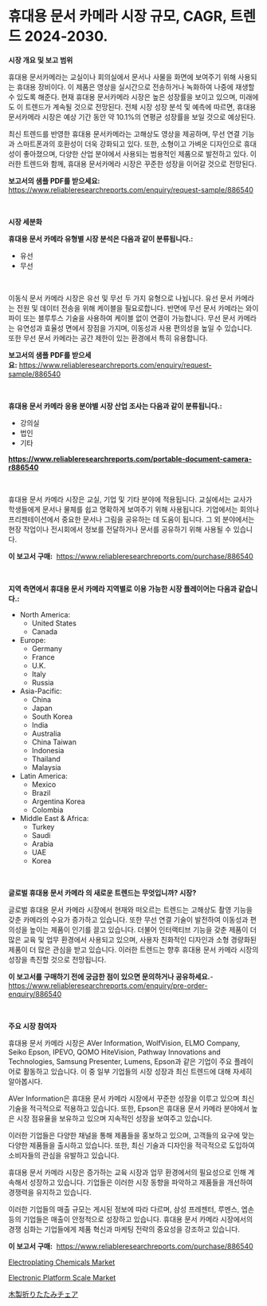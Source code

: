 <p><h1>휴대용 문서 카메라 시장 규모, CAGR, 트렌드 2024-2030.</h1></p><p><strong>시장 개요 및 보고 범위</strong></p>
<p><p>휴대용 문서카메라는 교실이나 회의실에서 문서나 사물을 화면에 보여주기 위해 사용되는 휴대용 장비이다. 이 제품은 영상을 실시간으로 전송하거나 녹화하여 나중에 재생할 수 있도록 해준다. 현재 휴대용 문서카메라 시장은 높은 성장률을 보이고 있으며, 미래에도 이 트렌드가 계속될 것으로 전망된다. 전체 시장 성장 분석 및 예측에 따르면, 휴대용 문서카메라 시장은 예상 기간 동안 약 10.1%의 연평균 성장률을 보일 것으로 예상된다. </p><p>최신 트렌드를 반영한 휴대용 문서카메라는 고해상도 영상을 제공하며, 무선 연결 기능과 스마트폰과의 호환성이 더욱 강화되고 있다. 또한, 소형이고 가벼운 디자인으로 휴대성이 좋아졌으며, 다양한 산업 분야에서 사용되는 범용적인 제품으로 발전하고 있다. 이러한 트렌드와 함께, 휴대용 문서카메라 시장은 꾸준한 성장을 이어갈 것으로 전망된다.</p></p>
<p><strong>보고서의 샘플 PDF를 받으세요:</strong> <a href="https://www.reliableresearchreports.com/enquiry/request-sample/886540">https://www.reliableresearchreports.com/enquiry/request-sample/886540</a></p>
<p>&nbsp;</p>
<p><strong>시장 세분화</strong></p>
<p><strong>휴대용 문서 카메라 유형별 시장 분석은 다음과 같이 분류됩니다.:</strong></p>
<p><ul><li>유선</li><li>무선</li></ul></p>
<p>&nbsp;</p>
<p><p>이동식 문서 카메라 시장은 유선 및 무선 두 가지 유형으로 나뉩니다. 유선 문서 카메라는 전원 및 데이터 전송을 위해 케이블을 필요로합니다. 반면에 무선 문서 카메라는 와이파이 또는 블루투스 기술을 사용하여 케이블 없이 연결이 가능합니다. 무선 문서 카메라는 유연성과 효율성 면에서 장점을 가지며, 이동성과 사용 편의성을 높일 수 있습니다. 또한 무선 문서 카메라는 공간 제한이 있는 환경에서 특히 유용합니다.</p></p>
<p><strong>보고서의 샘플 PDF를 받으세요:</strong>&nbsp;<a href="https://www.reliableresearchreports.com/enquiry/request-sample/886540">https://www.reliableresearchreports.com/enquiry/request-sample/886540</a></p>
<p>&nbsp;</p>
<p><strong> 휴대용 문서 카메라 응용 분야별 시장 산업 조사는 다음과 같이 분류됩니다.:</strong></p>
<p><ul><li>강의실</li><li>법인</li><li>기타</li></ul></p>
<p><strong><a href="https://www.reliableresearchreports.com/portable-document-camera-r886540">https://www.reliableresearchreports.com/portable-document-camera-r886540</a></strong></p>
<p>&nbsp;</p>
<p><p>휴대용 문서 카메라 시장은 교실, 기업 및 기타 분야에 적용됩니다. 교실에서는 교사가 학생들에게 문서나 물체를 쉽고 명확하게 보여주기 위해 사용됩니다. 기업에서는 회의나 프리젠테이션에서 중요한 문서나 그림을 공유하는 데 도움이 됩니다. 그 외 분야에서는 현장 작업이나 전시회에서 정보를 전달하거나 문서를 공유하기 위해 사용될 수 있습니다.</p></p>
<p><strong>이 보고서 구매:</strong>&nbsp; <a href="https://www.reliableresearchreports.com/purchase/886540">https://www.reliableresearchreports.com/purchase/886540</a></p>
<p>&nbsp;</p>
<p><strong>지역 측면에서 휴대용 문서 카메라 지역별로 이용 가능한 시장 플레이어는 다음과 같습니다.:</strong></p>
<p><ul>
    <li>
        North America:
        <ul>
            <li>United States</li>
            <li>Canada</li>
        </ul>
    </li>
    <li>
        Europe:
        <ul>
            <li>Germany</li>
            <li>France</li>
            <li>U.K.</li>
            <li>Italy</li>
            <li>Russia</li>
        </ul>
    </li>
    <li>
        Asia-Pacific:
        <ul>
            <li>China</li>
            <li>Japan</li>
            <li>South Korea</li>
            <li>India</li>
            <li>Australia</li>
            <li>China Taiwan</li>
            <li>Indonesia</li>
            <li>Thailand</li>
            <li>Malaysia</li>
        </ul>
    </li>
    <li>
        Latin America:
        <ul>
            <li>Mexico</li>
            <li>Brazil</li>
            <li>Argentina Korea</li>
            <li>Colombia</li>
        </ul>
    </li>
    <li>
        Middle East & Africa:
        <ul>
            <li>Turkey</li>
            <li>Saudi</li>
            <li>Arabia</li>
            <li>UAE</li>
            <li>Korea</li>
        </ul>
    </li>
    </ul></p>
<p>&nbsp;</p>
<p><strong>글로벌 휴대용 문서 카메라 의 새로운 트렌드는 무엇입니까? 시장?</strong></p>
<p><p>글로벌 휴대용 문서 카메라 시장에서 현재와 떠오르는 트렌드는 고해상도 촬영 기능을 갖춘 카메라의 수요가 증가하고 있습니다. 또한 무선 연결 기술이 발전하여 이동성과 편의성을 높이는 제품이 인기를 끌고 있습니다. 더불어 인터랙티브 기능을 갖춘 제품이 더 많은 교육 및 업무 환경에서 사용되고 있으며, 사용자 친화적인 디자인과 소형 경량화된 제품이 더 많은 관심을 받고 있습니다. 이러한 트렌드는 향후 휴대용 문서 카메라 시장의 성장을 촉진할 것으로 전망됩니다.</p></p>
<p><strong>이 보고서를 구매하기 전에 궁금한 점이 있으면 문의하거나 공유하세요.</strong>- <a href="https://www.reliableresearchreports.com/enquiry/pre-order-enquiry/886540">https://www.reliableresearchreports.com/enquiry/pre-order-enquiry/886540</a></p>
<p>&nbsp;</p>
<p><strong>주요 시장 참여자</strong></p>
<p><p>휴대용 문서 카메라 시장은 AVer Information, WolfVision, ELMO Company, Seiko Epson, IPEVO, QOMO HiteVision, Pathway Innovations and Technologies, Samsung Presenter, Lumens, Epson과 같은 기업이 주요 플레이어로 활동하고 있습니다. 이 중 일부 기업들의 시장 성장과 최신 트렌드에 대해 자세히 알아봅시다.</p><p>AVer Information은 휴대용 문서 카메라 시장에서 꾸준한 성장을 이루고 있으며 최신 기술을 적극적으로 적용하고 있습니다. 또한, Epson은 휴대용 문서 카메라 분야에서 높은 시장 점유율을 보유하고 있으며 지속적인 성장을 보여주고 있습니다.</p><p>이러한 기업들은 다양한 채널을 통해 제품들을 홍보하고 있으며, 고객들의 요구에 맞는 다양한 제품들을 출시하고 있습니다. 또한, 최신 기술과 디자인을 적극적으로 도입하여 소비자들의 관심을 유발하고 있습니다.</p><p>휴대용 문서 카메라 시장은 증가하는 교육 시장과 업무 환경에서의 필요성으로 인해 계속해서 성장하고 있습니다. 기업들은 이러한 시장 동향을 파악하고 제품들을 개선하여 경쟁력을 유지하고 있습니다.</p><p>이러한 기업들의 매출 규모는 게시된 정보에 따라 다르며, 삼성 프레젠터, 루멘스, 엡손 등의 기업들은 매출이 안정적으로 성장하고 있습니다. 휴대용 문서 카메라 시장에서의 경쟁 심화는 기업들에게 제품 혁신과 마케팅 전략의 중요성을 강조하고 있습니다.</p></p>
<p><strong>이 보고서 구매:</strong>&nbsp;&nbsp;<a href="https://www.reliableresearchreports.com/purchase/886540">https://www.reliableresearchreports.com/purchase/886540</a></p>
<p><p><a href="https://pretty-mail-caf.notion.site/Electroplating-Chemicals-Market-Research-Report-Unlocks-Analysis-on-the-Market-Financial-Status-Mar-139c3161f6364647b45e7c1845b5cef6">Electroplating Chemicals Market</a></p><p><a href="https://github.com/okotobwrhuteie/Market-Research-Report-List-2/blob/main/electronic-platform-scale-market.md">Electronic Platform Scale Market</a></p><p><a href="https://github.com/SarahFahey88/Market-Research-Report-List-1/blob/main/582191221748.md">木製折りたたみチェア</a></p></p>